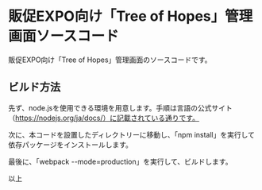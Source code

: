 # 販促EXPO向け「Tree of Hopes」管理画面ソースコード

販促EXPO向け「Tree of Hopes」管理画面のソースコードです。

## ビルド方法


先ず、node.jsを使用できる環境を用意します。手順は言語の公式サイト（https://nodejs.org/ja/docs/）に記載されている通りです。

次に、本コードを設置したディレクトリーに移動し、「npm install」を実行して依存パッケージをインストールします。

最後に、「webpack --mode=production」を実行して、ビルドします。

以上
